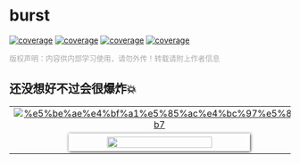 # burst

[![coverage](https://img.shields.io/badge/文档创建&贡献者-尔康-blueviolet.svg)](https://www.qekang.com) [![coverage](https://img.shields.io/badge/blog-important.svg)](https://blog.csdn.net/qierkang) [![coverage](https://img.shields.io/badge/link-996.icu-red.svg)](https://996.icu) [![coverage](https://img.shields.io/badge/license-Anti%20996-blue.svg)](https://github.com/996icu/996.ICU/blob/master/LICENSE)

<font face="微软雅黑" size=2 color=#A9A9A9 >版权声明：内容供内部学习使用，请勿外传！转载请附上作者信息</font>

## 还没想好不过会很爆炸💥

<table border="0" cellpadding="0" cellspacing="0" >
  <tbody align="center">
    <tr>
    <td>
     <a href="https://jrebel.qekang.com/" target="_blank">
      <img alt="%e5%be%ae%e4%bf%a1%e5%85%ac%e4%bc%97%e5%8f%b7" src="https://img.shields.io/static/v1?label=%e8%96%af%e6%9d%a1%e5%bc%80%e6%ba%90&message=%e4%bd%9c%e8%80%85%e5%be%ae%e4%bf%a1&color=7BB32E&logo=wechat"/>
       </a>
    </td>
    </tr>
    <tr>
      <td>
        <a href="https://jrebel.qekang.com/" target="_blank">
        <img src="https://tva1.sinaimg.cn/large/008eGmZEgy1gn2b2bma37j31400u07wi.jpg" style="border:6px solid white;box-shadow:1px 1px 5px #333333" width="60%" />
        </a>
      </td>
    </tr>
  </tbody>
</table>
